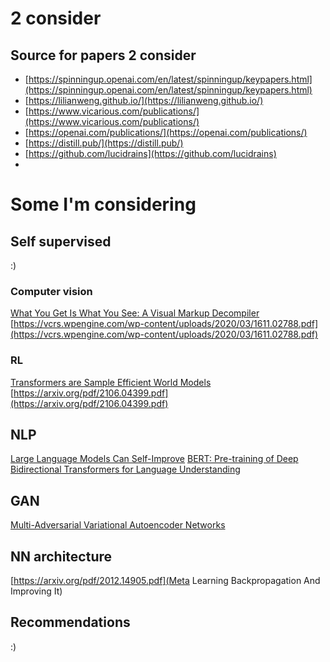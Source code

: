 # 2 consider

## Source for papers 2 consider
- [https://spinningup.openai.com/en/latest/spinningup/keypapers.html](https://spinningup.openai.com/en/latest/spinningup/keypapers.html)
- [https://lilianweng.github.io/](https://lilianweng.github.io/)
- [https://www.vicarious.com/publications/](https://www.vicarious.com/publications/)
- [https://openai.com/publications/](https://openai.com/publications/)
- [https://distill.pub/](https://distill.pub/)
- [https://github.com/lucidrains](https://github.com/lucidrains)
- 
# Some I'm considering

## Self supervised 
:)

### Computer vision
[What You Get Is What You See: A Visual Markup Decompiler](https://arxiv.org/pdf/1609.04938v1.pdf)
[https://vcrs.wpengine.com/wp-content/uploads/2020/03/1611.02788.pdf](https://vcrs.wpengine.com/wp-content/uploads/2020/03/1611.02788.pdf)

### RL 
[Transformers are Sample Efficient World Models](https://arxiv.org/pdf/2209.00588.pdf)
[https://arxiv.org/pdf/2106.04399.pdf](https://arxiv.org/pdf/2106.04399.pdf)

## NLP 
[Large Language Models Can Self-Improve](https://arxiv.org/pdf/2210.11610.pdf)
[BERT: Pre-training of Deep Bidirectional Transformers for Language Understanding](https://arxiv.org/pdf/1810.04805.pdf)

## GAN
[Multi-Adversarial Variational Autoencoder Networks](https://arxiv.org/pdf/1906.06430.pdf)

## NN architecture
[https://arxiv.org/pdf/2012.14905.pdf](Meta Learning Backpropagation And Improving It)

## Recommendations
:)
